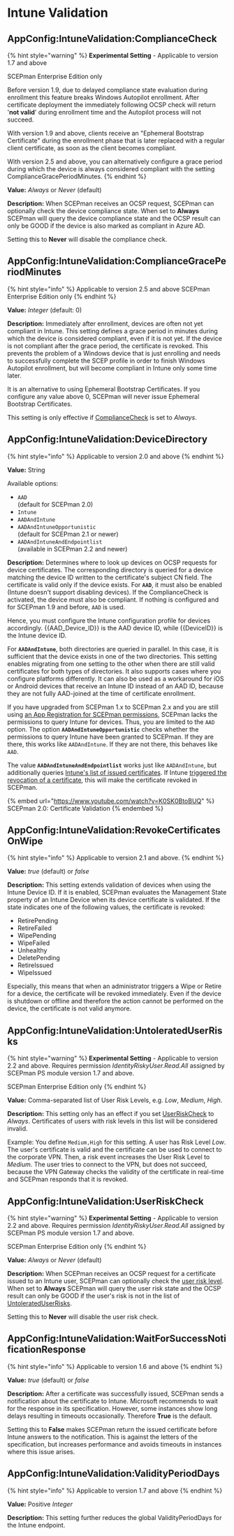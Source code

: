 # Intune Validation

## AppConfig:IntuneValidation:ComplianceCheck

{% hint style="warning" %}
**Experimental Setting** - Applicable to version 1.7 and above

SCEPman Enterprise Edition only

Before version 1.9, due to delayed compliance state evaluation during enrollment this feature breaks Windows Autopilot enrollment. After certificate deployment the immediately following OCSP check will return '**not valid**' during enrollment time and the Autopilot process will not succeed.

With version 1.9 and above, clients receive an "Ephemeral Bootstrap Certificate" during the enrollment phase that is later replaced with a regular client certificate, as soon as the client becomes compliant.

With version 2.5 and above, you can alternatively configure a grace period during which the device is always considered compliant with the setting ComplianceGracePeriodMinutes.
{% endhint %}

**Value:** _Always_ or _Never_ (default)

**Description:** When SCEPman receives an OCSP request, SCEPman can optionally check the device compliance state. When set to **Always** SCEPman will query the device compliance state and the OCSP result can only be GOOD if the device is also marked as compliant in Azure AD.

Setting this to **Never** will disable the compliance check.

## AppConfig:IntuneValidation:ComplianceGracePeriodMinutes

{% hint style="info" %}
Applicable to version 2.5 and above SCEPman Enterprise Edition only
{% endhint %}

**Value:** _Integer_ (default: 0)

**Description:** Immediately after enrollment, devices are often not yet compliant in Intune. This setting defines a grace period in minutes during which the device is considered compliant, even if it is not yet. If the device is not compliant after the grace period, the certificate is revoked. This prevents the problem of a Windows device that is just enrolling and needs to successfully complete the SCEP profile in order to finish Windows Autopilot enrollment, but will become compliant in Intune only some time later.

It is an alternative to using Ephemeral Bootstrap Certificates. If you configure any value above 0, SCEPman will never issue Ephemeral Bootstrap Certificates.

This setting is only effective if [ComplianceCheck](intune-validation.md#appconfig-intunevalidation-compliancecheck) is set to _Always_.

## AppConfig:IntuneValidation:DeviceDirectory

{% hint style="info" %}
Applicable to version 2.0 and above
{% endhint %}

**Value:** String

Available options:

* `AAD` \
  (default for SCEPman 2.0)
* `Intune`
* `AADAndIntune`
* `AADAndIntuneOpportunistic` \
  (default for SCEPman 2.1 or newer)
* `AADAndIntuneAndEndpointlist` \
  (available in SCEPman 2.2 and newer)

**Description:** Determines where to look up devices on OCSP requests for device certificates. The corresponding directory is queried for a device matching the device ID written to the certificate's subject CN field. The certificate is valid only if the device exists. For **`AAD`**, it must also be enabled (Intune doesn't support disabling devices). If the ComplianceCheck is activated, the device must also be compliant. If nothing is configured and for SCEPman 1.9 and before, `AAD` is used.

Hence, you must configure the Intune configuration profile for devices accordingly. \{{AAD\_Device\_ID\}} is the AAD device ID, while \{{DeviceID\}} is the Intune device ID.

For **`AADAndIntune`**, both directories are queried in parallel. In this case, it is sufficient that the device exists in one of the two directories. This setting enables migrating from one setting to the other when there are still valid certificates for both types of directories. It also supports cases where you configure platforms differently. It can also be used as a workaround for iOS or Android devices that receive an Intune ID instead of an AAD ID, because they are not fully AAD-joined at the time of certificate enrollment.

If you have upgraded from SCEPman 1.x to SCEPman 2.x and you are still using [an App Registration for SCEPman permissions](../../../scepman-deployment/permissions/azure-app-registration.md), SCEPman lacks the permissions to query Intune for devices. Thus, you are limited to the `AAD` option. The option **`AADAndIntuneOpportunistic`** checks whether the permissions to query Intune have been granted to SCEPman. If they are there, this works like `AADAndIntune`. If they are not there, this behaves like `AAD`.

The value **`AADAndIntuneAndEndpointlist`** works just like `AADAndIntune`, but additionally queries [Intune's list of issued certificates](https://endpoint.microsoft.com/#view/Microsoft\_Intune\_DeviceSettings/DevicesMonitorMenu/\~/certificateReport). If Intune [triggered the revocation of a certificate](https://learn.microsoft.com/en-us/mem/intune/protect/remove-certificates#scep-certificates), this will make the certificate revoked in SCEPman.

{% embed url="https://www.youtube.com/watch?v=K0SK0BtoBUQ" %}
SCEPman 2.0: Certificate Validation
{% endembed %}

## AppConfig:IntuneValidation:RevokeCertificatesOnWipe

{% hint style="info" %}
Applicable to version 2.1 and above.
{% endhint %}

**Value:** _true_ (default) or _false_

**Description:** This setting extends validation of devices when using the Intune Device ID. If it is enabled, SCEPman evaluates the Management State property of an Intune Device when its device certificate is validated. If the state indicates one of the following values, the certificate is revoked:

* RetirePending
* RetireFailed
* WipePending
* WipeFailed
* Unhealthy
* DeletePending
* RetireIssued
* WipeIssued

Especially, this means that when an administrator triggers a Wipe or Retire for a device, the certificate will be revoked immediately. Even if the device is shutdown or offline and therefore the action cannot be performed on the device, the certificate is not valid anymore.

## AppConfig:IntuneValidation:UntoleratedUserRisks

{% hint style="warning" %}
**Experimental Setting** - Applicable to version 2.2 and above. Requires permission _IdentityRiskyUser.Read.All_ assigned by SCEPman PS module version 1.7 and above.

SCEPman Enterprise Edition only
{% endhint %}

**Value:** Comma-separated list of User Risk Levels, e.g. _Low_, _Medium_, _High_.

**Description:** This setting only has an effect if you set [UserRiskCheck](intune-validation.md#appconfig-intunevalidation-userriskcheck) to _Always_. Certificates of users with risk levels in this list will be considered invalid.

Example: You define `Medium,High` for this setting. A user has Risk Level _Low_. The user's certificate is valid and the certificate can be used to connect to the corporate VPN. Then, a risk event increases the User Risk Level to _Medium_. The user tries to connect to the VPN, but does not succeed, because the VPN Gateway checks the validity of the certificate in real-time and SCEPman responds that it is revoked.

## AppConfig:IntuneValidation:UserRiskCheck

{% hint style="warning" %}
**Experimental Setting** - Applicable to version 2.2 and above. Requires permission _IdentityRiskyUser.Read.All_ assigned by SCEPman PS module version 1.7 and above.

SCEPman Enterprise Edition only
{% endhint %}

**Value:** _Always_ or _Never_ (default)

**Description:** When SCEPman receives an OCSP request for a certificate issued to an Intune user, SCEPman can optionally check the [user risk level](https://docs.microsoft.com/en-us/azure/active-directory/identity-protection/concept-identity-protection-risks#user-linked-detections). When set to **Always** SCEPman will query the user risk state and the OCSP result can only be GOOD if the user's risk is not in the list of [UntoleratedUserRisks](intune-validation.md#appconfig-intunevalidation-untolerateduserrisks).

Setting this to **Never** will disable the user risk check.

## AppConfig:IntuneValidation:WaitForSuccessNotificationResponse

{% hint style="info" %}
Applicable to version 1.6 and above
{% endhint %}

**Value:** _true_ (default) or _false_

**Description:** After a certificate was successfully issued, SCEPman sends a notification about the certificate to Intune. Microsoft recommends to wait for the response in its specification. However, some instances show long delays resulting in timeouts occasionally. Therefore **True** is the default.

Setting this to **False** makes SCEPman return the issued certificate before Intune answers to the notification. This is against the letters of the specification, but increases performance and avoids timeouts in instances where this issue arises.

## AppConfig:IntuneValidation:ValidityPeriodDays

{% hint style="info" %}
Applicable to version 1.7 and above
{% endhint %}

**Value:** Positive _Integer_

**Description:** This setting further reduces the global ValidityPeriodDays for the Intune endpoint.
